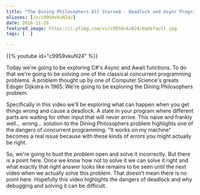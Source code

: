 ```yaml
---
title: "The Dining Philosophers All Starved - Deadlock and Async Programming in C# - Part 1"
aliases: [/v/c99S9vkuN24/]
date: 2016-11-26
featured_image: https://i.ytimg.com/vi/c99S9vkuN24/mqdefault.jpg
tags: [  ]

---
```


{{% youtube id="c99S9vkuN24" %}}

Today we're going to be exploring C#'s Async and Await functions. To do that we're going to be solving one of the classical concurrent programming problems. A problem thought up by one of Computer Science's greats Edsger Dijkstra in 1965. We're going to be exploring the Dining Philosophers problem.

Specifically in this video we'll be exploring what can happen when you get things wrong and cause a deadlock. A state in your program where different parts are waiting for other input that will never arrive. This naive and frankly well... wrong... solution to the Dining Philosophers problem highlights one of the dangers of concurrent programming. "It works on my machine" becomes a real issue because with these kinds of errors you might actually be right.

So, we're going to bust the problem open and solve it incorrectly. But there is a point here. Once we know how not to solve it we can solve it right and what exactly that right answer looks like remains to be seen until the next video when we actually solve this problem. That doesn't mean there is no point here. Hopefully this video highlights the dangers of deadlock and why debugging and solving it can be difficult.